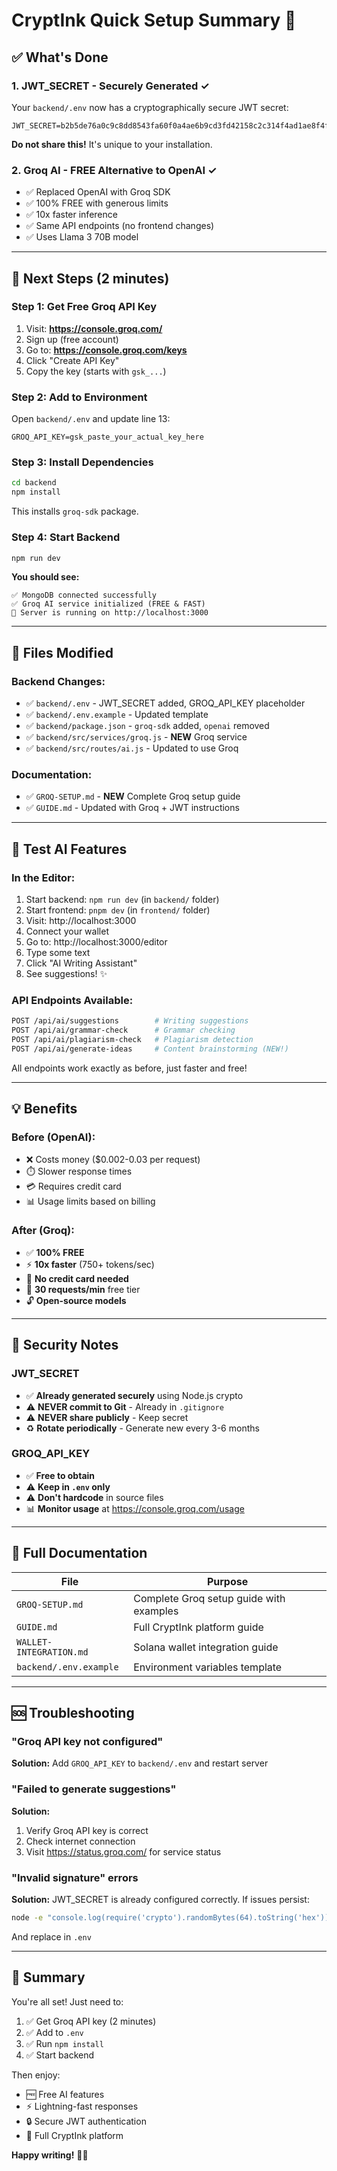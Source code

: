 # CryptInk Quick Setup Summary 🚀

## ✅ What's Done

### 1. **JWT_SECRET** - Securely Generated ✓
Your `backend/.env` now has a cryptographically secure JWT secret:
```
JWT_SECRET=b2b5de76a0c9c8dd8543fa60f0a4ae6b9cd3fd42158c2c314f4ad1ae8f4f87b43f937ce82952eda8379718f026a0f9db8cb69b077fc8a33d0d012b452d256a4a
```
**Do not share this!** It's unique to your installation.

### 2. **Groq AI** - FREE Alternative to OpenAI ✓
- ✅ Replaced OpenAI with Groq SDK
- ✅ 100% FREE with generous limits
- ✅ 10x faster inference
- ✅ Same API endpoints (no frontend changes)
- ✅ Uses Llama 3 70B model

---

## 🎯 Next Steps (2 minutes)

### Step 1: Get Free Groq API Key

1. Visit: **https://console.groq.com/**
2. Sign up (free account)
3. Go to: **https://console.groq.com/keys**
4. Click "Create API Key"
5. Copy the key (starts with `gsk_...`)

### Step 2: Add to Environment

Open `backend/.env` and update line 13:
```env
GROQ_API_KEY=gsk_paste_your_actual_key_here
```

### Step 3: Install Dependencies

```bash
cd backend
npm install
```

This installs `groq-sdk` package.

### Step 4: Start Backend

```bash
npm run dev
```

**You should see:**
```
✅ MongoDB connected successfully
✅ Groq AI service initialized (FREE & FAST)
🚀 Server is running on http://localhost:3000
```

---

## 📁 Files Modified

### Backend Changes:
- ✅ `backend/.env` - JWT_SECRET added, GROQ_API_KEY placeholder
- ✅ `backend/.env.example` - Updated template
- ✅ `backend/package.json` - `groq-sdk` added, `openai` removed
- ✅ `backend/src/services/groq.js` - **NEW** Groq service
- ✅ `backend/src/routes/ai.js` - Updated to use Groq

### Documentation:
- ✅ `GROQ-SETUP.md` - **NEW** Complete Groq setup guide
- ✅ `GUIDE.md` - Updated with Groq + JWT instructions

---

## 🧪 Test AI Features

### In the Editor:

1. Start backend: `npm run dev` (in `backend/` folder)
2. Start frontend: `pnpm dev` (in `frontend/` folder)
3. Visit: http://localhost:3000
4. Connect your wallet
5. Go to: http://localhost:3000/editor
6. Type some text
7. Click "AI Writing Assistant"
8. See suggestions! ✨

### API Endpoints Available:

```bash
POST /api/ai/suggestions        # Writing suggestions
POST /api/ai/grammar-check      # Grammar checking
POST /api/ai/plagiarism-check   # Plagiarism detection
POST /api/ai/generate-ideas     # Content brainstorming (NEW!)
```

All endpoints work exactly as before, just faster and free!

---

## 💡 Benefits

### Before (OpenAI):
- ❌ Costs money ($0.002-0.03 per request)
- ⏱️ Slower response times
- 💳 Requires credit card
- 📊 Usage limits based on billing

### After (Groq):
- ✅ **100% FREE**
- ⚡ **10x faster** (750+ tokens/sec)
- 🎯 **No credit card needed**
- 🚀 **30 requests/min** free tier
- 🔓 **Open-source models**

---

## 🔐 Security Notes

### JWT_SECRET
- ✅ **Already generated securely** using Node.js crypto
- ⚠️ **NEVER commit to Git** - Already in `.gitignore`
- ⚠️ **NEVER share publicly** - Keep secret
- ♻️ **Rotate periodically** - Generate new every 3-6 months

### GROQ_API_KEY
- ✅ **Free to obtain**
- ⚠️ **Keep in `.env` only**
- ⚠️ **Don't hardcode** in source files
- 📊 **Monitor usage** at https://console.groq.com/usage

---

## 📖 Full Documentation

| File | Purpose |
|------|---------|
| `GROQ-SETUP.md` | Complete Groq setup guide with examples |
| `GUIDE.md` | Full CryptInk platform guide |
| `WALLET-INTEGRATION.md` | Solana wallet integration guide |
| `backend/.env.example` | Environment variables template |

---

## 🆘 Troubleshooting

### "Groq API key not configured"
**Solution:** Add `GROQ_API_KEY` to `backend/.env` and restart server

### "Failed to generate suggestions"
**Solution:**
1. Verify Groq API key is correct
2. Check internet connection
3. Visit https://status.groq.com/ for service status

### "Invalid signature" errors
**Solution:** JWT_SECRET is already configured correctly. If issues persist:
```bash
node -e "console.log(require('crypto').randomBytes(64).toString('hex'))"
```
And replace in `.env`

---

## 🎉 Summary

You're all set! Just need to:

1. ✅ Get Groq API key (2 minutes)
2. ✅ Add to `.env`
3. ✅ Run `npm install`
4. ✅ Start backend

Then enjoy:
- 🆓 Free AI features
- ⚡ Lightning-fast responses
- 🔒 Secure JWT authentication
- 🚀 Full CryptInk platform

**Happy writing!** 📝✨
